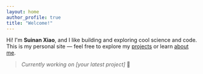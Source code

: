 ```yaml
---
layout: home
author_profile: true
title: "Welcome!"
---
```


Hi! I'm **Suinan Xiao**, and I like building and exploring cool science and code.  
This is my personal site — feel free to explore my [projects](projects) or learn [about me](about).

> *Currently working on [your latest project]* 🚀
